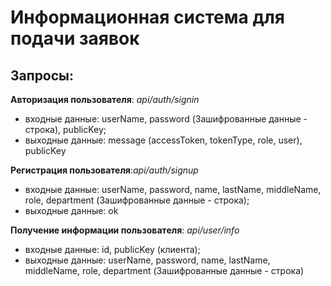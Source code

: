 # Информационная система для подачи заявок
Запросы:
-----------------------------------
**Авторизация пользователя**: _api/auth/signin_
* входные данные: userName, password (Зашифрованные данные - строка), publicKey; 
* выходные данные: message (accessToken, tokenType, role, user), publicKey 

**Регистрация пользователя**:_api/auth/signup_
* входные данные: userName, password, name, lastName, middleName, role, department (Зашифрованные данные - строка); 
* выходные данные: ok

**Получение информации пользователя**: _api/user/info_
* входные данные: id, publicKey (клиента);
* выходные данные: userName, password, name, lastName, middleName, role, department (Зашифрованные данные - строка)
